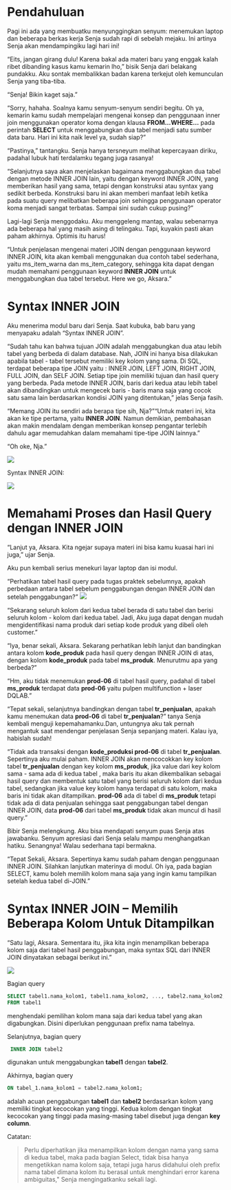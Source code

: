 # Pendahuluan
Pagi ini ada yang membuatku menyunggingkan senyum: menemukan laptop dan beberapa berkas kerja Senja sudah rapi di sebelah mejaku. Ini artinya Senja akan mendampingiku lagi hari ini!

“Eits, jangan girang dulu! Karena bakal ada materi baru yang enggak kalah ribet dibanding kasus kamu kemarin lho,” bisik Senja dari belakang pundakku. Aku sontak membalikkan badan karena terkejut oleh kemunculan Senja yang tiba-tiba.

“Senja! Bikin kaget saja.”

“Sorry, hahaha. Soalnya kamu senyum-senyum sendiri begitu. Oh ya, kemarin kamu sudah mempelajari mengenai konsep dan penggunaan inner join menggunakan operator koma dengan klausa **FROM…WHERE…** pada perintah **SELECT** untuk menggabungkan dua tabel menjadi satu sumber data baru. Hari ini kita naik level ya, sudah siap?”

“Pastinya,” tantangku. Senja hanya tersneyum melihat kepercayaan diriku, padahal lubuk hati terdalamku tegang juga rasanya!

“Selanjutnya saya akan menjelaskan bagaimana menggabungkan dua tabel dengan metode INNER JOIN lain, yaitu dengan keyword INNER JOIN, yang memberikan hasil yang sama, tetapi dengan konstruksi atau syntax yang sedikit berbeda. Konstruksi baru ini akan memberi manfaat lebih ketika pada suatu query melibatkan beberapa join sehingga penggunaan operator koma menjadi sangat terbatas. Sampai sini sudah cukup pusing?”

Lagi-lagi Senja menggodaku. Aku menggeleng mantap, walau sebenarnya ada beberapa hal yang masih asing di telingaku. Tapi, kuyakin pasti akan paham akhirnya. Optimis itu harus!

“Untuk penjelasan mengenai materi JOIN dengan penggunaan keyword INNER JOIN, kita akan kembali menggunakan dua contoh tabel sederhana, yaitu ms_item_warna dan ms_item_category, sehingga kita dapat dengan mudah memahami penggunaan keyword **INNER JOIN** untuk menggabungkan dua tabel tersebut. Here we go, Aksara.”

# Syntax INNER JOIN
Aku menerima modul baru dari Senja. Saat kubuka, bab baru yang menyapaku adalah “Syntax INNER JOIN”.

“Sudah tahu kan bahwa tujuan JOIN adalah menggabungkan dua atau lebih tabel yang berbeda di dalam database. Nah, JOIN ini hanya bisa dilakukan apabila tabel - tabel tersebut memiliki key kolom yang sama. Di SQL, terdapat beberapa tipe JOIN yaitu : INNER JOIN, LEFT JOIN, RIGHT JOIN, FULL JOIN, dan SELF JOIN. Setiap tipe join memiliki tujuan dan hasil query yang berbeda. Pada metode INNER JOIN, baris dari kedua atau lebih tabel akan dibandingkan untuk mengecek baris - baris mana saja yang cocok satu sama lain berdasarkan kondisi JOIN yang ditentukan,” jelas Senja fasih. 

“Memang JOIN itu sendiri ada berapa tipe sih, Nja?”“Untuk materi ini, kita akan ke tipe pertama, yaitu **INNER JOIN**. Namun demikian, pembahasan akan makin mendalam dengan memberikan konsep pengantar terlebih dahulu agar memudahkan dalam memahami tipe-tipe JOIN lainnya.”

“Oh oke, Nja.”

<img src="https://raw.githubusercontent.com/fahzafahmi/latihan-sql/master/Certification/DQLab/assets/Data%20Analyst%20Career%20Track/3.%20Fundamental%20SQL%20Using%20INNER%20JOIN%20and%20UNION/2.%20INNER%20JOIN/1.%20Syntax%20INNER%20JOIN.png"> 

Syntax INNER JOIN:

<img src="https://raw.githubusercontent.com/fahzafahmi/latihan-sql/master/Certification/DQLab/assets/Data%20Analyst%20Career%20Track/3.%20Fundamental%20SQL%20Using%20INNER%20JOIN%20and%20UNION/2.%20INNER%20JOIN/1a.%20Syntax%20INNER%20JOIN.png">


# Memahami Proses dan Hasil Query dengan INNER JOIN
“Lanjut ya, Aksara. Kita ngejar supaya materi ini bisa kamu kuasai hari ini juga,” ujar Senja.

Aku pun kembali serius menekuri layar laptop dan isi modul.

“Perhatikan tabel hasil query pada tugas praktek sebelumnya, apakah perbedaan antara tabel sebelum penggabungan dengan INNER JOIN dan setelah penggabungan?”
<img src="https://raw.githubusercontent.com/fahzafahmi/latihan-sql/master/Certification/DQLab/assets/Data%20Analyst%20Career%20Track/3.%20Fundamental%20SQL%20Using%20INNER%20JOIN%20and%20UNION/2.%20INNER%20JOIN/2.%20Memahami%20Proses%20dan%20Hasil%20Query%20dengan%20INNER%20JOIN.png">

“Sekarang seluruh kolom dari kedua tabel berada di satu tabel dan berisi seluruh kolom - kolom dari kedua tabel. Jadi, Aku juga dapat dengan mudah mengidentifikasi nama produk dari setiap kode produk yang dibeli oleh customer.”

“Iya, benar sekali, Aksara. Sekarang perhatikan lebih lanjut dan bandingkan antara kolom **kode_produk** pada hasil query dengan INNER JOIN di atas, dengan kolom **kode_produk** pada tabel **ms_produk**. Menurutmu apa yang berbeda?”

“Hm, aku tidak menemukan **prod-06** di tabel hasil query, padahal di tabel **ms_produk** terdapat data **prod-06** yaitu pulpen multifunction + laser DQLAB.”

“Tepat sekali, selanjutnya bandingkan dengan tabel **tr_penjualan**, apakah kamu menemukan data **prod-06** di tabel **tr_penjualan**?” tanya Senja kembali menguji kepemahamanku.Dan, untungnya aku tak pernah mengantuk saat mendengar penjelasan Senja sepanjang materi. Kalau iya, habislah sudah!

“Tidak ada transaksi dengan **kode_produksi prod-06** di tabel **tr_penjualan**.   Sepertinya aku mulai paham. INNER JOIN akan mencocokkan key kolom tabel **tr_penjualan** dengan key kolom **ms_produk**, jika value dari key kolom sama - sama ada di kedua tabel , maka baris itu akan dikembalikan sebagai hasil query dan membentuk satu tabel yang berisi seluruh kolom dari kedua tabel, sedangkan jika value key kolom hanya terdapat di satu kolom, maka baris ini tidak akan ditampilkan. **prod-06** ada di tabel di **ms_produk** tetapi tidak ada di data penjualan sehingga saat penggabungan tabel dengan INNER JOIN, data **prod-06** dari tabel **ms_produk** tidak akan muncul di hasil query.”

Bibir Senja melengkung. Aku bisa mendapati senyum puas Senja atas jawabanku. Senyum apresiasi dari Senja selalu mampu menghangatkan hatiku. Senangnya! Walau sederhana tapi bermakna.

“Tepat Sekali, Aksara. Sepertinya kamu sudah paham dengan penggunaan INNER JOIN. Silahkan lanjutkan  materinya di modul. Oh iya, pada bagian SELECT, kamu boleh memilih kolom mana saja yang ingin kamu tampilkan setelah kedua tabel di-JOIN.”


# Syntax INNER JOIN – Memilih Beberapa Kolom Untuk Ditampilkan
“Satu lagi, Aksara. Sementara itu, jika kita ingin menampilkan beberapa kolom saja dari tabel hasil penggabungan, maka syntax SQL dari INNER JOIN dinyatakan sebagai berikut ini.”

<img src="https://raw.githubusercontent.com/fahzafahmi/latihan-sql/master/Certification/DQLab/assets/Data%20Analyst%20Career%20Track/3.%20Fundamental%20SQL%20Using%20INNER%20JOIN%20and%20UNION/2.%20INNER%20JOIN/3.%20Syntax%20INNER%20JOIN%20%E2%80%93%20Memilih%20Beberapa%20Kolom%20Untuk%20Ditampilkan.png">

Bagian query
```sql
SELECT tabel1.nama_kolom1, tabel1.nama_kolom2, ..., tabel2.nama_kolom2, .... 
FROM tabel1
```
menghendaki pemilihan kolom mana saja dari kedua tabel yang akan digabungkan. Disini diperlukan penggunaan prefix nama tabelnya.

 

Selanjutnya, bagian query
```sql
 INNER JOIN tabel2
```
digunakan untuk menggabungkan **tabel1** dengan **tabel2**.

 

Akhirnya, bagian query
```sql
ON tabel_1.nama_kolom1 = tabel2.nama_kolom1;
```
adalah acuan penggabungan **tabel1** dan **tabel2** berdasarkan kolom yang memiliki tingkat kecocokan yang tinggi. Kedua kolom dengan tingkat kecocokan yang tinggi pada masing-masing tabel disebut juga dengan **key column**.

 

Catatan:
<blockquote>
Perlu diperhatikan jika menampilkan kolom dengan nama yang sama di kedua tabel, maka pada bagian Select, tidak bisa hanya mengetikkan nama kolom saja, tetapi juga harus didahului oleh prefix nama tabel dimana kolom itu berasal untuk menghindari error karena ambiguitas," Senja mengingatkanku sekali lagi.
</blockquote>
